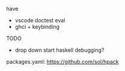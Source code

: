 have
- vscode doctest eval
- ghci + keybinding

TODO
- drop down start haskell debugging?

packages.yaml: https://github.com/sol/hpack
